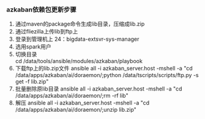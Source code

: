 ### azkaban依赖包更新步骤
1. 通过maven的package命令生成lib目录，压缩成lib.zip
2. 通过fliezilla上传lib到ftp上
3. 登录到管理机上 24：bigdata-extsvr-sys-manager
4. 选用spark用户
5. 切换目录  
cd /data/tools/ansible/modules/azkaban/playbook
6. 下载ftp上的lib.zip文件
ansible all -i azkaban_server.host -mshell -a "cd /data/apps/azkaban/ai/doraemon/;python /data/tscripts/scripts/ftp.py -s get -f lib.zip"
7. 批量删除原lib目录
ansible all -i azkaban_server.host -mshell -a "cd /data/apps/azkaban/ai/doraemon/;rm -rf lib"
8. 解压
ansible all -i azkaban_server.host -mshell -a "cd /data/apps/azkaban/ai/doraemon/;unzip lib.zip"